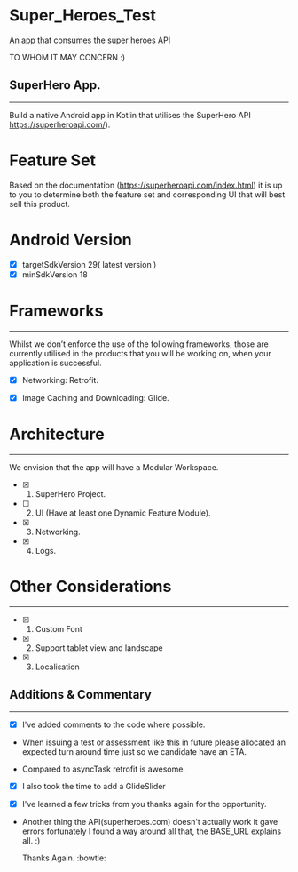 # Super_Heroes_Test
An app that consumes the super heroes API

TO WHOM IT MAY CONCERN :)

## SuperHero App.
---

Build a native Android app in Kotlin that utilises the SuperHero API https://superheroapi.com/).

# Feature Set
Based on the documentation (https://superheroapi.com/index.html) it is up to you to determine both
the feature set and corresponding UI that will best sell this product.

# Android Version
- [x] targetSdkVersion 29( latest version )
- [X] minSdkVersion 18 

# Frameworks
---
Whilst we don’t enforce the use of the following frameworks, those are currently utilised in the
products that you will be working on, when your application is successful.

- [x] Networking: Retrofit.

- [x] Image Caching and Downloading: Glide.

# Architecture
---
We envision that the app will have a Modular Workspace.
- [x] 1. SuperHero Project.

- [ ] 2. UI (Have at least one Dynamic Feature Module).

- [x] 3. Networking.

- [x] 4. Logs.

# Other Considerations
---
- [x] 1. Custom Font

- [x] 2. Support tablet view and landscape

- [x] 3. Localisation


## Additions & Commentary
----

- [x] I've added comments to the code where possible.

- When issuing a test or assessment like this in future please allocated
  an expected turn around time just so we candidate have an ETA.

- Compared to asyncTask retrofit is awesome.

- [x] I also took the time to add a GlideSlider

- [x] I've learned a few tricks from you thanks again for the opportunity.

- Another thing the API(superheroes.com) doesn't actually work it gave errors
  fortunately I found a way around all that, the BASE_URL explains all. :)
  
  Thanks Again.
  :bowtie: